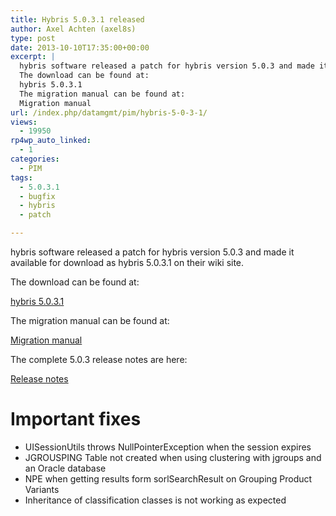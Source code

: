 ```yaml
---
title: Hybris 5.0.3.1 released
author: Axel Achten (axel8s)
type: post
date: 2013-10-10T17:35:00+00:00
excerpt: |
  hybris software released a patch for hybris version 5.0.3 and made it available for download as hybris 5.0.3.1 on their wiki site.
  The download can be found at:
  hybris 5.0.3.1
  The migration manual can be found at:
  Migration manual
url: /index.php/datamgmt/pim/hybris-5-0-3-1/
views:
  - 19950
rp4wp_auto_linked:
  - 1
categories:
  - PIM
tags:
  - 5.0.3.1
  - bugfix
  - hybris
  - patch

---
```

hybris software released a patch for hybris version 5.0.3 and made it available for download as hybris 5.0.3.1 on their wiki site.
  
The download can be found at:
  
[hybris 5.0.3.1][1]
  
The migration manual can be found at:
  
[Migration manual][2]
  
The complete 5.0.3 release notes are here:
  
[Release notes][3]

# Important fixes

  * UISessionUtils throws NullPointerException when the session expires
  * JGROUSPING Table not created when using clustering with jgroups and an Oracle database
  * NPE when getting results form sorlSearchResult on Grouping Product Variants
  * Inheritance of classification classes is not working as expected

 [1]: https://wiki.hybris.com/display/downloads/Download
 [2]: https://wiki.hybris.com/display/release5/Migration+from+5.0.2+to+5.0.3
 [3]: https://wiki.hybris.com/display/release5/Release+Notes+-+hybris+Commerce+Suite+5.0.3